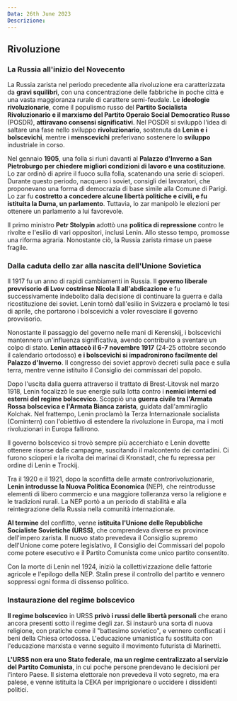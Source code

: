 ```yaml
---
Data: 26th June 2023
Descrizione: 
---
```

## Rivoluzione 
### La Russia all'inizio del Novecento
La Russia zarista nel periodo precedente alla rivoluzione era caratterizzata da **gravi squilibri**, con una concentrazione delle fabbriche in poche città e una vasta maggioranza rurale di carattere semi-feudale. Le **ideologie rivoluzionarie**, come il populismo russo del **Partito Socialista Rivoluzionario e il marxismo del Partito Operaio Social Democratico Russo** (POSDR), **attiravano consensi significativi**. Nel POSDR si sviluppò l'idea di saltare una fase nello sviluppo **rivoluzionario**, sostenuta da **Lenin e i bolscevichi**, mentre i **menscevichi** preferivano sostenere lo **sviluppo** industriale in corso.

Nel gennaio **1905**, una folla si riunì davanti al **Palazzo d'Inverno a San Pietroburgo per chiedere migliori condizioni di lavoro e una costituzione**. Lo zar ordinò di aprire il fuoco sulla folla, scatenando una serie di scioperi. Durante questo periodo, nacquero i soviet, consigli dei lavoratori, che proponevano una forma di democrazia di base simile alla Comune di Parigi. Lo zar fu **costretto a concedere alcune libertà politiche e civili, e fu istituita la Duma, un parlamento**. Tuttavia, lo zar manipolò le elezioni per ottenere un parlamento a lui favorevole.

Il primo ministro **Petr Stolypin** adottò una **politica di repressione** contro le rivolte e l'esilio di vari oppositori, inclusi Lenin. Allo stesso tempo, promosse una riforma agraria. Nonostante ciò, la Russia zarista rimase un paese fragile.

### Dalla caduta dello zar alla nascita dell'Unione Sovietica
Il 1917 fu un anno di rapidi cambiamenti in Russia. Il **governo liberale provvisorio di Lvov costrinse Nicola II all'abdicazione** e fu successivamente indebolito dalla decisione di continuare la guerra e dalla ricostituzione dei soviet. Lenin tornò dall'esilio in Svizzera e proclamò le tesi di aprile, che portarono i bolscevichi a voler rovesciare il governo provvisorio.

Nonostante il passaggio del governo nelle mani di Kerenskij, i bolscevichi mantennero un'influenza significativa, avendo contribuito a sventare un colpo di stato. **Lenin attaccò il 6-7 novembre 1917** (24-25 ottobre secondo il calendario ortodosso) **e i bolscevichi si impadronirono facilmente del Palazzo d'Inverno**. Il congresso dei soviet approvò decreti sulla pace e sulla terra, mentre venne istituito il Consiglio dei commissari del popolo.

Dopo l'uscita dalla guerra attraverso il trattato di Brest-Litovsk nel marzo 1918, Lenin focalizzò le sue energie sulla lotta contro i **nemici interni ed esterni del regime bolscevico**. Scoppiò una **guerra civile tra l'Armata Rossa bolscevica e l'Armata Bianca zarista**, guidata dall'ammiraglio Kolchak. Nel frattempo, Lenin proclamò la Terza Internazionale socialista (Comintern) con l'obiettivo di estendere la rivoluzione in Europa, ma i moti rivoluzionari in Europa fallirono.

Il governo bolscevico si trovò sempre più accerchiato e Lenin dovette ottenere risorse dalle campagne, suscitando il malcontento dei contadini. Ci furono scioperi e la rivolta dei marinai di Kronstadt, che fu repressa per ordine di Lenin e Trockij.

Tra il 1920 e il 1921, dopo la sconfitta delle armate controrivoluzionarie, **Lenin introdusse la Nuova Politica Economica** (NEP), che reintrodusse elementi di libero commercio e una maggiore tolleranza verso la religione e le tradizioni rurali. La NEP portò a un periodo di stabilità e alla reintegrazione della Russia nella comunità internazionale.

**Al termine** del conflitto, venne **istituita l'Unione delle Repubbliche Socialiste Sovietiche (URSS)**, che comprendeva diverse ex province dell'impero zarista. Il nuovo stato prevedeva il Consiglio supremo dell'Unione come potere legislativo, il Consiglio dei Commissari del popolo come potere esecutivo e il Partito Comunista come unico partito consentito.

Con la morte di Lenin nel 1924, iniziò la collettivizzazione delle fattorie agricole e l'epilogo della NEP. Stalin prese il controllo del partito e vennero soppressi ogni forma di dissenso politico.

### Instaurazione del regime bolscevico
**Il regime bolscevico** in URSS **privò i russi delle libertà personali** che erano ancora presenti sotto il regime degli zar. Si instaurò una sorta di nuova religione, con pratiche come il "battesimo sovietico", e vennero confiscati i beni della Chiesa ortodossa. L'educazione umanistica fu sostituita con l'educazione marxista e venne seguito il movimento futurista di Marinetti.

**L'URSS non era uno Stato federale**, **ma un regime centralizzato al servizio del Partito Comunista**, in cui poche persone prendevano le decisioni per l'intero Paese. Il sistema elettorale non prevedeva il voto segreto, ma era palese, e venne istituita la CEKA per imprigionare o uccidere i dissidenti politici.